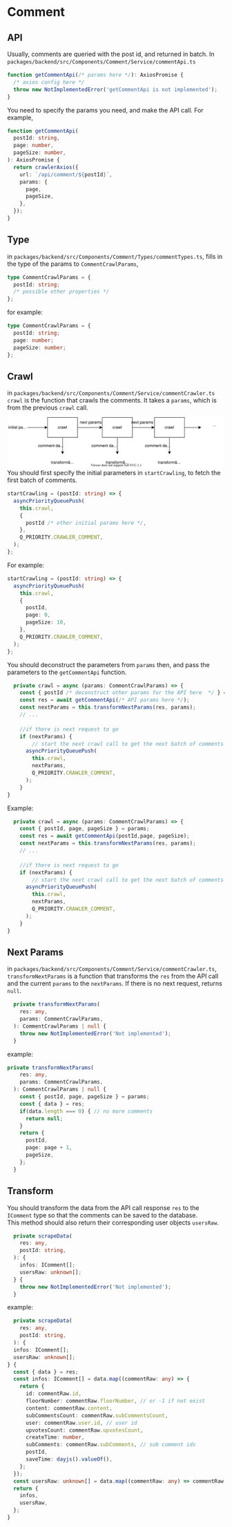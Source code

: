 # Comment

## API

Usually, comments are queried with the post id, and returned in batch.
In `packages/backend/src/Components/Comment/Service/commentApi.ts`

```typescript
function getCommentApi(/* params here */): AxiosPromise {
  /* axios config here */
  throw new NotImplementedError('getCommentApi is not implemented');
}
```

You need to specify the params you need, and make the API call. For example,

```typescript
function getCommentApi(
  postId: string,
  page: number,
  pageSize: number,
): AxiosPromise {
  return crawlerAxios({
    url: `/api/comment/${postId}`,
    params: {
      page,
      pageSize,
    },
  });
}
```

## Type

in `packages/backend/src/Components/Comment/Types/commentTypes.ts`,
fills in the type of the params to `CommentCrawlParams`,

```typescript
type CommentCrawlParams = {
  postId: string;
  /* possible other properties */
};
```

for example:

```typescript
type CommentCrawlParams = {
  postId: string;
  page: number;
  pageSize: number;
};
```

## Crawl

in `packages/backend/src/Components/Comment/Service/commentCrawler.ts`
`crawl` is the function that crawls the comments. It takes a `params`, which is from the previous `crawl` call.

![](./comment-crawler.drawio.svg)
You should first specify the initial parameters in `startCrawling`, to fetch the first batch of comments.

```typescript
startCrawling = (postId: string) => {
  asyncPriorityQueuePush(
    this.crawl,
    {
      postId /* other initial params here */,
    },
    Q_PRIORITY.CRAWLER_COMMENT,
  );
};
```

For example:
```typescript
startCrawling = (postId: string) => {
  asyncPriorityQueuePush(
    this.crawl,
    {
      postId,
      page: 0,
      pageSize: 10,
    },
    Q_PRIORITY.CRAWLER_COMMENT,
  );
};
```

You should deconstruct the parameters from `params` then, and pass the parameters to the `getCommentApi` function.

```typescript
  private crawl = async (params: CommentCrawlParams) => {
    const { postId /* deconstruct other params for the API here  */ } = params;
    const res = await getCommentApi(/* API params here */);
    const nextParams = this.transformNextParams(res, params);
    // ...

    //if there is next request to go
    if (nextParams) {
        // start the next crawl call to get the next batch of comments
      asyncPriorityQueuePush(
        this.crawl,
        nextParams,
        Q_PRIORITY.CRAWLER_COMMENT,
      );
    }
}
```

Example:

```typescript
  private crawl = async (params: CommentCrawlParams) => {
    const { postId, page, pageSize } = params;
    const res = await getCommentApi(postId,page, pageSize);
    const nextParams = this.transformNextParams(res, params);
    // ...

    //if there is next request to go
    if (nextParams) {
        // start the next crawl call to get the next batch of comments
      asyncPriorityQueuePush(
        this.crawl,
        nextParams,
        Q_PRIORITY.CRAWLER_COMMENT,
      );
    }
}
```

## Next Params

in `packages/backend/src/Components/Comment/Service/commentCrawler.ts`, `transformNextParams` is a function that transforms the `res` from the API call and the current `params` to the `nextParams`. If there is no next request, returns `null`.

```typescript
  private transformNextParams(
    res: any,
    params: CommentCrawlParams,
  ): CommentCrawlParams | null {
    throw new NotImplementedError('Not implemented');
  }
```

example:

```typescript
private transformNextParams(
    res: any,
    params: CommentCrawlParams,
  ): CommentCrawlParams | null {
    const { postId, page, pageSize } = params;
    const { data } = res;
    if(data.length === 0) { // no more comments
      return null;
    }
    return {
      postId,
      page: page + 1,
      pageSize,
    };
  }
```

## Transform

You should transform the data from the API call response `res` to the `IComment` type so that the comments can be saved to the database.   
This method should also return their corresponding user objects `usersRaw`.

```typescript
  private scrapeData(
    res: any,
    postId: string,
  ): {
    infos: IComment[];
    usersRaw: unknown[];
  } {
    throw new NotImplementedError('Not implemented');
  }
```

example:

```typescript
  private scrapeData(
    res: any,
    postId: string,
  ): {
  infos: IComment[];
  usersRaw: unknown[];
} {
  const { data } = res;
  const infos: IComment[] = data.map((commentRaw: any) => {
    return {
      id: commentRaw.id,
      floorNumber: commentRaw.floorNumber, // or -1 if not exist
      content: commentRaw.content,
      subCommentsCount: commentRaw.subCommentsCount,
      user: commentRaw.user.id, // user id
      upvotesCount: commentRaw.upvotesCount,
      createTime: number,
      subComments: commentRaw.subComments, // sub comment ids
      postId,
      saveTime: dayjs().valueOf(),
    };
  });
  const usersRaw: unknown[] = data.map((commentRaw: any) => commentRaw.user);
  return {
    infos,
    usersRaw,
  };
}
```
